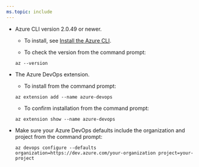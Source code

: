 ```yaml
---
ms.topic: include
---
```


* Azure CLI version 2.0.49 or newer.

  * To install, see [Install the Azure CLI](https://docs.microsoft.com/cli/azure/install-azure-cli).

  * To check the version from the command prompt:

  ```
  az --version
  ```

* The Azure DevOps extension.

  * To install from the command prompt:

  ```
  az extension add --name azure-devops
  ```
  * To confirm installation from the command prompt:

  ```
  az extension show --name azure-devops
  ```

* Make sure your Azure DevOps defaults include the organization and project from the command prompt:
 
  ```
  az devops configure --defaults organization=https://dev.azure.com/your-organization project=your-project
  ```
